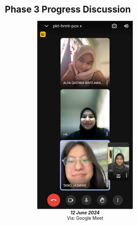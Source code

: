 # Phase 3 Progress Discussion
<p align="center">
  <img src="./Discussion_Proof_2024-06-12.jpg" alt="Project Screenshot" width="300"/>
  <br>
  <strong><em>12 June 2024</em></strong><br>
  Via: Google Meet
</p>
